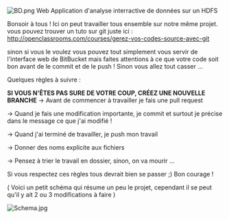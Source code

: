 ![BD.png](https://bitbucket.org/repo/AyrkMq/images/637403110-BD.png) Web Application d'analyse interractive de données sur un HDFS



Bonsoir à tous !
 Ici on peut travailler tous ensemble sur notre même projet.
vous pouvez trouver un tuto sur git juste ici : http://openclassrooms.com/courses/gerez-vos-codes-source-avec-git

sinon si vous le voulez vous pouvez tout simplement vous servir de l'interface web de BitBucket mais faites attentions à ce que votre code soit bon avant de le commit et de le push ! Sinon vous allez tout casser ... 

Quelques règles à suivre : 

**SI VOUS N'ÊTES PAS SURE DE VOTRE COUP, CRÉEZ UNE NOUVELLE BRANCHE**
-> Avant de commencer à travailler je fais une pull request

-> Quand je fais une modification importante, je commit et surtout je précise dans le message ce que j'ai modifié !

-> Quand j'ai terminé de travailler, je push mon travail

-> Donner des noms explicite aux fichiers

-> Pensez à trier le travail en dossier, sinon, on va mourir ... 

Si vous respectez ces règles tous devrait bien se passer ;) 
Bon courage !

( Voici un petit schéma qui résume un peu le projet, cependant il se peut qu'il y ait 2 ou 3 modifications à faire ) 


![Schema.jpg](https://bitbucket.org/repo/AyrkMq/images/3718436493-Schema.jpg)